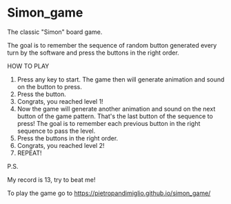 # Simon_game
The classic "Simon" board game.

The goal is to remember the sequence of random button generated every turn by the software and press the buttons in the right order.

HOW TO PLAY

1) Press any key to start. The game then will generate animation and sound on the button to press.
2) Press the button.
3) Congrats, you reached level 1!
4) Now the game will generate another animation and sound on the next button of the game pattern. That's the last button of the sequence to press! The goal is to remember each previous button in the right sequence to pass the level.
5) Press the buttons in the right order.
6) Congrats, you reached level 2!
7) REPEAT!  

P.S. 

My record is 13, try to beat me!

To play the game go to https://pietropandimiglio.github.io/simon_game/
